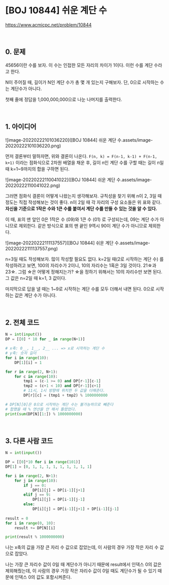 # [BOJ 10844] 쉬운 계단 수

https://www.acmicpc.net/problem/10844

<br/>

## 0. 문제

45656이란 수를 보자. 이 수는 인접한 모든 자리의 차이가 1이다. 이런 수를 계단 수라고 한다.

N이 주어질 때, 길이가 N인 계단 수가 총 몇 개 있는지 구해보자. 단, 0으로 시작하는 수는 계단수가 아니다.

첫째 줄에 정답을 1,000,000,000으로 나눈 나머지를 출력한다.

<br/>

## 1. 아이디어

![image-20220222101036220]([BOJ 10844] 쉬운 계단 수.assets/image-20220222101036220.png)

먼저 결론부터 말하자면, 위와 결론이 나온다. `F(n, k) = F(n-1, k-1) + F(n-1, k+1)` 이라는 점화식으로 2차원 배열을 채운 후, 길이 n인 계단 수를 구할 때는 길이 n일 때 k=1~9까지의 합을 구하면 된다.

![image-20220222110041022]([BOJ 10844] 쉬운 계단 수.assets/image-20220222110041022.png)

그러면 점화식 결론이 어떻게 나왔는지 생각해보자. 규칙성을 찾기 위해 n이 2, 3일 때 정도는 직접 작성해보는 것이 좋다. n이 2일 때 각 자리의 구성 요소들은 위 표와 같다. **자신을 기준으로 1작은 수와 1큰 수를 붙여서 계단 수를 만들 수 있는 것을 알 수 있다.**

이 때, 표의 맨 앞인 0은 1작은 수 (09)와 1큰 수 (01) 로 구성되는데, 09는 계단 수가 아니므로 제외한다. 같은 방식으로 표의 맨 끝인 9역시 90이 계단 수가 아니므로 제외한다.

![image-20220222111137557]([BOJ 10844] 쉬운 계단 수.assets/image-20220222111137557.png)

n=3일 때도 작성해보자. 많이 작성할 필요도 없다. k=2일 때(2로 시작하는 계단 수) 를 작성하려고 보면, 100의 자리수가 2이니, 10의 자리수는 1혹은 3일 것이다. 21☆과 23☆. 그럼 ☆은 어떻게 정해지는가? ☆을 정하기 위해서는 10의 자리수만 보면 된다. 그 값은 n=2일 때 k=1, 3 값이다.

마지막으로 답을 낼 때는 1~9로 시작하는 계단 수를 모두 더해서 내면 된다. 0으로 시작하는 값은 계단 수가 아니다.

<br/>

## 2. 전체 코드

```python
N = int(input())
DP = [[0] * 10 for _ in range(N+1)]

# x축: 0__, 1__, 2__ ... => x로 시작하는 계단 수
# y축: 숫자 길이
for i in range(10):
    DP[1][i] = 1

for r in range(2, N+1):
    for c in range(10):
        tmp1 = (c-1 >= 0) and DP[r-1][c-1]
        tmp2 = (c+1 < 10) and DP[r-1][c+1]
        # 11시, 1시 방향에 위치한 두 값을 더해준다.
        DP[r][c] = (tmp1 + tmp2) % 1000000000

# DP[N][0]은 0으로 시작하는 계단 수는 불가능하므로 빼준다
# 합했을 때 % 연산을 안 해서 틀렸었다.
print(sum(DP[N][1:]) % 1000000000)
```

<br/>

## 3. 다른 사람 코드

```python
N = int(input())

DP = [[0]*10 for i in range(101)]
DP[1] = [0, 1, 1, 1, 1, 1, 1, 1, 1, 1]

for i in range(2, N+1):
    for j in range(10):
        if j == 0:
            DP[i][j] = DP[i-1][j+1]
        elif j == 9:
            DP[i][j] = DP[i-1][j-1]
        else:
            DP[i][j] = DP[i-1][j+1] + DP[i-1][j-1]
            
result = 0
for i in range(0, 10):
    result += DP[N][i]

print(result % 1000000000)
```

나는 x축의 값을 가장 큰 자리 수 값으로 잡았는데, 이 사람의 경우 가장 작은 자리 수 값으로 잡았다. 

나는 가장 큰 자리수 값이 0일 때 계단수가 아니기 때문에 result에서 인덱스 0의 값은 제외해줬는데, 이 사람의 경우 가장 작은 자리수 값이 0일 때도 계단수가 될 수 있기 때문에 인덱스 0의 값도 포함시켜준다.
